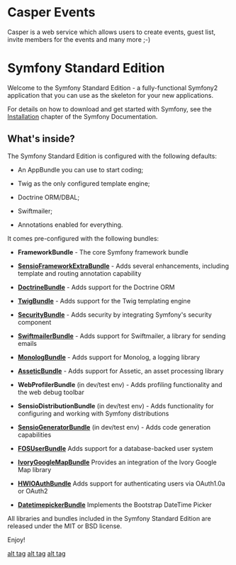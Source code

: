 Casper Events
========================

Casper is a web service which allows users to create events, guest list, invite members for the events and many more ;-)

Symfony Standard Edition
========================

Welcome to the Symfony Standard Edition - a fully-functional Symfony2
application that you can use as the skeleton for your new applications.

For details on how to download and get started with Symfony, see the
[Installation][1] chapter of the Symfony Documentation.

What's inside?
--------------

The Symfony Standard Edition is configured with the following defaults:

  * An AppBundle you can use to start coding;

  * Twig as the only configured template engine;

  * Doctrine ORM/DBAL;

  * Swiftmailer;

  * Annotations enabled for everything.

It comes pre-configured with the following bundles:

  * **FrameworkBundle** - The core Symfony framework bundle

  * [**SensioFrameworkExtraBundle**][6] - Adds several enhancements, including
    template and routing annotation capability

  * [**DoctrineBundle**][7] - Adds support for the Doctrine ORM

  * [**TwigBundle**][8] - Adds support for the Twig templating engine

  * [**SecurityBundle**][9] - Adds security by integrating Symfony's security
    component

  * [**SwiftmailerBundle**][10] - Adds support for Swiftmailer, a library for
    sending emails

  * [**MonologBundle**][11] - Adds support for Monolog, a logging library

  * [**AsseticBundle**][12] - Adds support for Assetic, an asset processing
    library

  * **WebProfilerBundle** (in dev/test env) - Adds profiling functionality and
    the web debug toolbar

  * **SensioDistributionBundle** (in dev/test env) - Adds functionality for
    configuring and working with Symfony distributions

  * [**SensioGeneratorBundle**][13] (in dev/test env) - Adds code generation
    capabilities

  * [**FOSUserBundle**][14] Adds support for a database-backed user system

  * [**IvoryGoogleMapBundle**][15] Provides an integration of the Ivory Google Map library

  * [**HWIOAuthBundle**][16] Adds support for authenticating users via OAuth1.0a or OAuth2
 
  * [**DatetimepickerBundle**][17] Implements the Bootstrap DateTime Picker

All libraries and bundles included in the Symfony Standard Edition are
released under the MIT or BSD license.

Enjoy!

[1]:  http://symfony.com/doc/2.6/book/installation.html
[6]:  http://symfony.com/doc/master/bundles/SensioFrameworkExtraBundle/index.html
[7]:  http://symfony.com/doc/2.6/book/doctrine.html
[8]:  http://symfony.com/doc/2.6/book/templating.html
[9]:  http://symfony.com/doc/2.6/book/security.html
[10]: http://symfony.com/doc/2.6/cookbook/email.html
[11]: http://symfony.com/doc/2.6/cookbook/logging/monolog.html
[12]: http://symfony.com/doc/2.6/cookbook/assetic/asset_management.html
[13]: http://symfony.com/doc/2.6/bundles/SensioGeneratorBundle/index.html
[14]: https://github.com/FriendsOfSymfony/FOSUserBundle
[15]: https://github.com/egeloen/IvoryGoogleMapBundle
[16]: https://github.com/hwi/HWIOAuthBundle
[17]: https://github.com/stephanecollot/DatetimepickerBundle



[alt tag](https://raw.githubusercontent.com/qweluke/SF2-CasperEvent/master/web/img/home.png)
[alt tag](https://raw.githubusercontent.com/qweluke/SF2-CasperEvent/master/web/img/login.png)
[alt tag](https://raw.githubusercontent.com/qweluke/SF2-CasperEvent/master/web/img/event.png)
